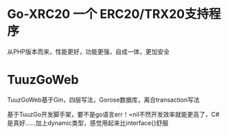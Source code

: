 # Go-XRC20 一个 ERC20/TRX20支持程序

从PHP版本而来，性能更好，功能更强，自成一体，更加安全


# TuuzGoWeb
TuuzGoWeb基于Gin，四层写法，Gorose数据库，离合transaction写法


基于TuuzGo开发脚手架，要不是go语言err！=nil不然开发效率就能更高了，C#是真好……加上dynamic类型，感觉用起来比interface{}舒服

